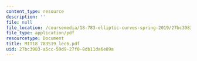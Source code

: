 ```yaml
---
content_type: resource
description: ''
file: null
file_location: /coursemedia/18-783-elliptic-curves-spring-2019/27bc3983a5cc59d927f08db11da6e89a_MIT18_783S19_lec6.pdf
file_type: application/pdf
resourcetype: Document
title: MIT18_783S19_lec6.pdf
uid: 27bc3983-a5cc-59d9-27f0-8db11da6e89a
---
```

